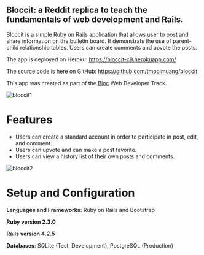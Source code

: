 ## Bloccit: a Reddit replica to teach the fundamentals of web development and Rails.

Bloccit is a simple Ruby on Rails application that allows user to post and share information on the bulletin board. 
It demonstrats the use of parent-child relationship tables. Users can create comments and upvote the posts.

The app is deployed on Heroku: https://bloccit-c9.herokuapp.com/

The source code is here on GitHub: https://github.com/tmoolmuang/bloccit

This app was created as part of the [Bloc](www.bloc.io) Web Developer Track.

![bloccit1](https://cloud.githubusercontent.com/assets/24881495/26013656/43c68fc4-370e-11e7-8ff4-bf930c90e167.JPG)

# Features

+ Users can create a standard account in order to participate in post, edit, and comment.
+ Users can upvote and can make a post favorite.
+ Users can view a history list of their own posts and comments.

![bloccit2](https://cloud.githubusercontent.com/assets/24881495/26013680/624c04ba-370e-11e7-93e7-a9e3c36c5311.JPG)

# Setup and Configuration

**Languages and Frameworks**: Ruby on Rails and Bootstrap

**Ruby version 2.3.0**

**Rails version 4.2.5**

**Databases**: SQLite (Test, Development), PostgreSQL (Production)
